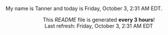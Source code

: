 My name is Tanner and today is Friday, October 3, 2:31 AM EDT.

<p align="center">This <i>README</i> file is generated <b>every 3 hours</b>!</br>Last refresh: Friday, October 3, 2:31 AM EDT<br /></p>
